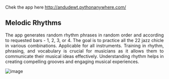 Chek the app here http://andudewt.pythonanywhere.com/
## Melodic Rhythms 
<p align="justify">
The app generates random rhythm phrases in random order and according to requested bars - 1, 2, 3, or 4.
The goal is to practice all the 22 jazz chicle in various combinations.
Applicable for all instruments.
Training in rhythm, phrasing, and vocabulary is crucial for musicians as it allows them to communicate their musical ideas effectively. Understanding rhythm helps in creating compelling grooves and engaging musical experiences.
</p>

![image](https://github.com/Andrudewt/Rhythm_web_app/assets/137271592/0ef1557c-e929-4087-87e3-c709461119eb)

